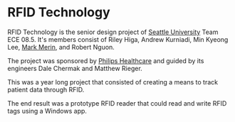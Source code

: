 # RFID Technology

RFID Technology is the senior design project of [Seattle University](www.seattleu.edu) Team ECE 08.5. It's members consist of Riley Higa, Andrew Kurniadi, Min Kyeong Lee, [Mark Merin](www.github.com/mjmerin), and Robert Nguon. 

The project was sponsored by [Philips Healthcare](usa.philips.com/Healthcare‎) and guided by its engineers Dale Chermak and Matthew Rieger.

This was a year long project that consisted of creating a means to track patient data through RFID. 

The end result was a prototype RFID reader that could read and write RFID tags using a Windows app. 